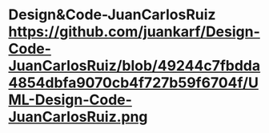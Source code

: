 # Design&Code-JuanCarlosRuiz https://github.com/juankarf/Design-Code-JuanCarlosRuiz/blob/49244c7fbdda4854dbfa9070cb4f727b59f6704f/UML-Design-Code-JuanCarlosRuiz.png

